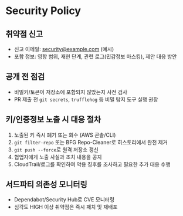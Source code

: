 # Security Policy

## 취약점 신고
- 신고 이메일: security@example.com (예시)
- 포함 정보: 영향 범위, 재현 단계, 관련 로그(민감정보 마스킹), 제안 대응 방안

## 공개 전 점검
- 비밀키/토큰이 저장소에 포함되지 않았는지 사전 검사
- PR 제출 전 `git secrets`, `trufflehog` 등 비밀 탐지 도구 실행 권장

## 키/인증정보 노출 시 대응 절차
1. 노출된 키 즉시 폐기 또는 회수 (AWS 콘솔/CLI)
2. `git filter-repo` 또는 BFG Repo-Cleaner로 히스토리에서 완전 제거
3. `git push --force`로 원격 저장소 갱신
4. 협업자에게 노출 사실과 조치 내용을 공지
5. CloudTrail/로그를 확인하여 악용 징후를 조사하고 필요한 추가 대응 수행

## 서드파티 의존성 모니터링
- Dependabot/Security Hub로 CVE 모니터링
- 심각도 HIGH 이상 취약점은 즉시 패치 및 재배포
